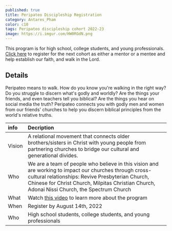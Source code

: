 ```yaml
---
published: true
title: Peripateo Discipleship Registration
category: Antares_Pham
color: c10
tags: Peripateo discipleship cohort 2022-23
image: https://i.imgur.com/HW0RGdN.png
---
```

This program is for high school, college students, and young professionals. [Click here] to register for the next cohort as either a mentor or a mentee and help establish our faith, and walk in the Lord. 
<!--more-->
## Details
Peripateo means to walk. How do you know you're walking in the right way? Do you struggle to discern what's godly and worldly? Are the things your friends, and even teachers tell you biblical? Are the things you hear on social media the truth? 
Peripateo connects you with godly men and women from our friends' churches to help you discern biblical principles from the world's relative truths. 

info | Decription
:--- | :---
Vision | A relational movement that connects older brothers/sisters in Christ with young people from partnering churches to bridge our cultural and generational divides.
Who | We are a team of people who believe in this vision and are working to impact our churches through cross-cultural relationships: Revive Presbyterian Church, Chinese for Christ Church, Milpitas Christian Church, Adonai Nissi Church, the Spectrum Church
What | Watch [this video] to learn more about the program
When | Register by August 14th, 2022
Who | High school students, college students, and young professionals

[this video]: https://youtu.be/-MSyQXEBCrg
[Click here]: https://forms.gle/cxXGBrndmEU4mChA6

